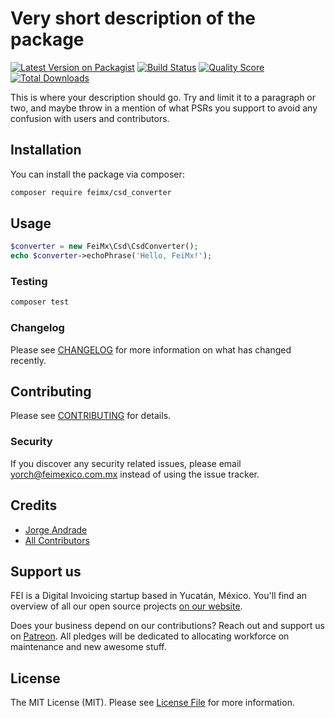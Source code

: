 # Very short description of the package

[![Latest Version on Packagist](https://img.shields.io/packagist/v/feimx/csd_converter.svg?style=flat-square)](https://packagist.org/packages/feimx/csd_converter)
[![Build Status](https://img.shields.io/travis/feimx/csd_converter/master.svg?style=flat-square)](https://travis-ci.org/feimx/csd_converter)
[![Quality Score](https://img.shields.io/scrutinizer/g/feimx/csd_converter.svg?style=flat-square)](https://scrutinizer-ci.com/g/feimx/csd_converter)
[![Total Downloads](https://img.shields.io/packagist/dt/feimx/csd_converter.svg?style=flat-square)](https://packagist.org/packages/feimx/csd_converter)

This is where your description should go. Try and limit it to a paragraph or two, and maybe throw in a mention of what PSRs you support to avoid any confusion with users and contributors.

## Installation

You can install the package via composer:

```bash
composer require feimx/csd_converter
```

## Usage

``` php
$converter = new FeiMx\Csd\CsdConverter();
echo $converter->echoPhrase('Hello, FeiMx!');
```

### Testing

``` bash
composer test
```

### Changelog

Please see [CHANGELOG](CHANGELOG.md) for more information on what has changed recently.

## Contributing

Please see [CONTRIBUTING](CONTRIBUTING.md) for details.

### Security

If you discover any security related issues, please email yorch@feimexico.com.mx instead of using the issue tracker.

## Credits

- [Jorge Andrade](https://github.com/Yorchi)
- [All Contributors](../../contributors)

## Support us

FEI is a Digital Invoicing startup based in Yucatán, México. You'll find an overview of all our open source projects [on our website](https://fei.com.mx/opensource).

Does your business depend on our contributions? Reach out and support us on [Patreon](https://www.patreon.com/jorge_andrade). 
All pledges will be dedicated to allocating workforce on maintenance and new awesome stuff.

## License

The MIT License (MIT). Please see [License File](LICENSE.md) for more information.
